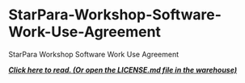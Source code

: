 # StarPara-Workshop-Software-Work-Use-Agreement
StarPara Workshop Software Work Use Agreement

[***Click here to read. (Or open the LICENSE.md file in the warehouse)***](https://github.com/StarPara-Workshop/StarPara-Workshop-Software-Work-Use-Agreement/blob/main/LICENSE.md)
